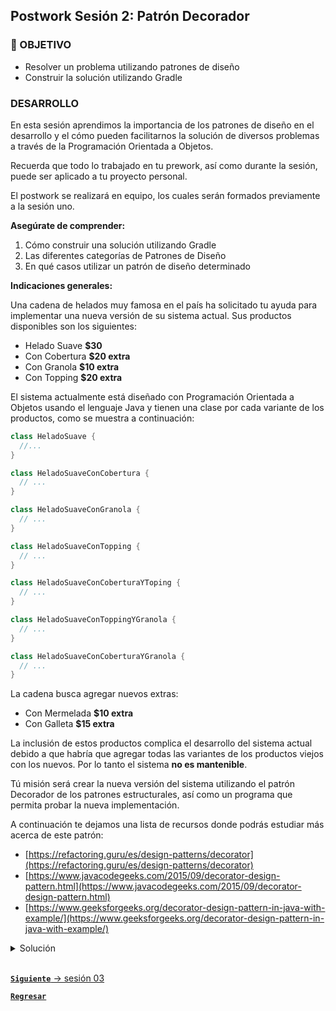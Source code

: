 ## Postwork Sesión 2: Patrón Decorador

### 🎯 OBJETIVO

- Resolver un problema utilizando patrones de diseño
- Construir la solución utilizando Gradle

### DESARROLLO

En esta sesión aprendimos la importancia de los patrones de diseño en el desarrollo y el cómo pueden facilitarnos la solución de diversos problemas a través de la Programación Orientada a Objetos. 

Recuerda que todo lo trabajado en tu prework, así como durante la sesión, puede ser aplicado a tu proyecto personal. 

El postwork se realizará en equipo, los cuales serán formados previamente a la sesión uno.

**Asegúrate de comprender:**
1. Cómo construir una solución utilizando Gradle
2. Las diferentes categorías de Patrones de Diseño
3. En qué casos utilizar un patrón de diseño determinado


**Indicaciones generales:**

Una cadena de helados muy famosa en el país ha solicitado tu ayuda para implementar una nueva versión de su sistema actual. Sus productos disponibles son los siguientes:


- Helado Suave	**$30**
- Con Cobertura	**$20 extra**
- Con Granola 	**$10 extra**
- Con Topping	**$20 extra**

El sistema actualmente está diseñado con Programación Orientada a Objetos usando el lenguaje Java y tienen una clase por cada variante de los productos, como se muestra a continuación:

```java
class HeladoSuave {
  //...
}

class HeladoSuaveConCobertura {
  // ...
}

class HeladoSuaveConGranola {
  // ...
}

class HeladoSuaveConTopping {
  // ...
}

class HeladoSuaveConCoberturaYToping {
  // ...
}

class HeladoSuaveConToppingYGranola {
  // ...
}

class HeladoSuaveConCoberturaYGranola {
  // ...
}
```

La cadena busca agregar nuevos extras:

- Con Mermelada	**$10 extra**
- Con Galleta		**$15 extra**
 
La inclusión de estos productos complica el desarrollo del sistema actual debido a que habría que agregar todas las variantes de los productos viejos con los nuevos. Por lo tanto el sistema **no es mantenible**.

Tú misión será crear la nueva versión del sistema utilizando el patrón Decorador de los patrones estructurales, así como un programa que permita probar la nueva implementación.

A continuación te dejamos una lista de recursos donde podrás estudiar más acerca de este patrón:
- [https://refactoring.guru/es/design-patterns/decorator](https://refactoring.guru/es/design-patterns/decorator)
- [https://www.javacodegeeks.com/2015/09/decorator-design-pattern.html](https://www.javacodegeeks.com/2015/09/decorator-design-pattern.html)
- [https://www.geeksforgeeks.org/decorator-design-pattern-in-java-with-example/](https://www.geeksforgeeks.org/decorator-design-pattern-in-java-with-example/)


<details>
  <summary>Solución</summary>

  Comenzamos creando una interfaz llamada `Helado` que es la definición de nuestro producto base:

  ```java
  public interface Helado {
    public String getDescription();
    public int getPrice();
  }
  ```

  Ahora implementaremos el helado más sencillo que es el helado suave:

  ```java
  public class HeladoSuave implements Helado {
  
    @Override
    public String getDescription() {
      return "Helado Suave";
    }

    @Override
    public int getPrice() {
      return 30;
    }
  }
  ```

  A continuación implementaremos cada uno de los extras como un decorador:

  ```java
  public class CoberturaDecorator implements Helado {

    private Helado helado;

    public CoberturaDecorator(Helado helado) {
      this.helado = helado;
    }

    @Override
    public String getDescription() {
      return helado.getDescription() + ", con Cobertura extra";
    }

    @Override
    public int getPrice() {
      return helado.getPrice() + 20;
    }
  }
  ```

  ```java
  public class GalletaDecorator implements Helado {

    private Helado helado;

    public GalletaDecorator(Helado helado) {
      this.helado = helado;
    }

    @Override
    public String getDescription() {
      return helado.getDescription() + ", con Galleta extra";
    }

    @Override
    public int getPrice() {
      return helado.getPrice() + 15;
    }
  }
  ```

  ```java
  public class GranolaDecorator implements Helado {

    private Helado helado;

    public GranolaDecorator(Helado helado) {
      this.helado = helado;
    }

    @Override
    public String getDescription() {
      return helado.getDescription() + ", con Granola extra";
    }

    @Override
    public int getPrice() {
      return helado.getPrice() + 10;
    }
  }
  ```

  ```java
  public class MermeladaDecorator implements Helado {

    private Helado helado;

    public MermeladaDecorator(Helado helado) {
      this.helado = helado;
    }

    @Override
    public String getDescription() {
      return helado.getDescription() + ", con Mermelada extra";
    }

    @Override
    public int getPrice() {
      return helado.getPrice() + 10;
    }
  }
  ```

  ```java
  public class ToppingDecorator implements Helado {

    private Helado helado;

    public ToppingDecorator(Helado helado) {
      this.helado = helado;
    }

    @Override
    public String getDescription() {
      return helado.getDescription() + ", con Topping extra";
    }

    @Override
    public int getPrice() {
      return helado.getPrice() + 20;
    }
  }
  ```

  Por último implementaremos nuestra clase principal que simulará la compra de un helado con todos los extras:

  ```java
  public class Heladeria {

    public static void main(String [] args) {
      Helado suave = new HeladoSuave();

      suave = new CoberturaDecorator(suave);
      suave = new GranolaDecorator(suave);
      suave = new ToppingDecorator(suave);
      suave = new MermeladaDecorator(suave);
      suave = new GalletaDecorator(suave);

      System.out.println("[Ticket de compra]");
      System.out.println(suave.getDescription());
      System.out.println("$" + suave.getPrice());
    }
  }
  ```

  > 💡 *Nota: Recuerda que todos los ejemplos y retos de esta sesión utilizarán la misma configuración de Gradle, cambiando únicamente la clase principal del proyecto*

  ```groovy
  plugins {
    id 'application'
  }

  application {
    mainClass = "Heladeria"
  }
  ```
</details>


<br>

[**`Siguiente`** -> sesión 03](../../Sesion-03/)

[**`Regresar`**](../)